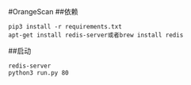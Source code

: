 #OrangeScan
##依赖
```
pip3 install -r requirements.txt
apt-get install redis-server或者brew install redis
```
##启动
```
redis-server
python3 run.py 80
```
